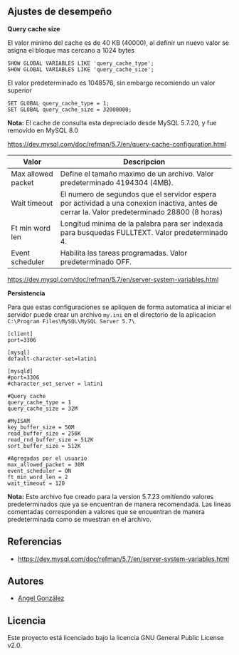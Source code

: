 ## Ajustes de desempeño

**Query cache size**

El valor minimo del cache es de 40 KB (40000), al definir un nuevo valor se asigna el bloque mas cercano a 1024 bytes

~~~
SHOW GLOBAL VARIABLES LIKE 'query_cache_type';
SHOW GLOBAL VARIABLES LIKE 'query_cache_size';
~~~

El valor predeterminado es 1048576, sin embargo recomiendo un valor superior

~~~
SET GLOBAL query_cache_type = 1;
SET GLOBAL query_cache_size = 32000000;
~~~

**Nota:** El cache de consulta esta depreciado desde MySQL 5.7.20, y fue removido en MySQL 8.0

https://dev.mysql.com/doc/refman/5.7/en/query-cache-configuration.html

| Valor | Descripcion |
| --- | --- |
| Max allowed packet | Define el tamaño maximo de un archivo. Valor predeterminado 4194304 (4MB). |
| Wait timeout | El numero de segundos que el servidor espera por actividad a una conexion inactiva, antes de cerrar la. Valor predeterminado 28800 (8 horas) |
| Ft min word len | Longitud minima de la palabra para ser indexada para busquedas FULLTEXT. Valor predeterminado 4. |
| Event scheduler | Habilita las tareas programadas. Valor predeterminado OFF. |

https://dev.mysql.com/doc/refman/5.7/en/server-system-variables.html

**Persistencia**

Para que estas configuraciones se apliquen de forma automatica al iniciar el servidor puede crear un archivo `my.ini` en el directorio de la aplicacion `C:\Program Files\MySQL\MySQL Server 5.7\`

~~~
[client]
port=3306

[mysql]
default-character-set=latin1

[mysqld]
#port=3306
#character_set_server = latin1

#Query cache
query_cache_type = 1
query_cache_size = 32M

#MyISAM
key_buffer_size = 50M
read_buffer_size = 256K
read_rnd_buffer_size = 512K
sort_buffer_size = 512K

#Agregadas por el usuario
max_allowed_packet = 30M
event_scheduler = ON
ft_min_word_len = 2
wait_timeout = 120
~~~

**Nota:** Este archivo fue creado para la version 5.7.23 omitiendo valores predeterminados que ya se encuentran de manera recomendada. Las lineas comentadas corresponden a valores que se encuentran de manera predeterminada como se muestran en el archivo.

## Referencias

* https://dev.mysql.com/doc/refman/5.7/en/server-system-variables.html

## Autores

* [Angel González](https://github.com/mgrc45)

## Licencia

Este proyecto está licenciado bajo la licencia GNU General Public License v2.0.
